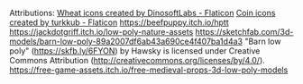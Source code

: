 Attributions:
<a href="https://www.flaticon.com/free-icons/wheat" title="wheat icons">Wheat icons created by DinosoftLabs - Flaticon</a>
<a href="https://www.flaticon.com/free-icons/coin" title="coin icons">Coin icons created by turkkub - Flaticon</a>
https://beefpuppy.itch.io/hptt
https://jackdotgriff.itch.io/low-poly-nature-assets
https://sketchfab.com/3d-models/barn-low-poly-89a2007df6ab43a690ce4f407ba1d4a3
"Barn low poly" (https://skfb.ly/6FYON) by Hawsky is licensed under Creative Commons Attribution (http://creativecommons.org/licenses/by/4.0/).
https://free-game-assets.itch.io/free-medieval-props-3d-low-poly-models
